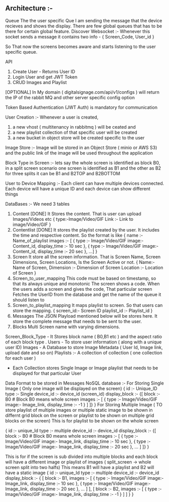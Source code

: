 ## Architecture :-

Queue
The the user specific Que I am sending the message that the device recieves and shows the display.
There are few global queues that has to be there for certain global feature.
Discover Websocket :- Whenever this socket sends a message it contains two info -
    {
        Screen_Code,
        User_id
    }

So That now the screens becomes aware and starts listening to the user specific queue.


API
1. Create User - Returns User ID
2. Login User and get JWT Token
3. CRUD Images and Playlist


[OPTIONAL]
In My domain ( digitalsignage.com/api/v1/configs ) will return the IP of the rabbit MQ and other server specific config option

Token Based Authentication (JWT Auth) is mandatory for communication

User Creation :-
Whenever a user is created, 
1. a new vhost ( multitenancy in rabbitmq ) will be ceated and 
2. a new playlist collection of that specific user will be created
3. a new bucket in object store will be created specific to the user


Image Store :-
Image will be stored in an Object Store ( minio or AWS S3) and the public link of the image will be used throughout the application

Block Type in Screen :-
lets say the whole screen is identified as block B0, in a split screen scenario one screen is identified as B1 and the other as B2 for three splits it can be B1 and B2TOP and B2BOTTOM

User to Device Mapping :-
Each client can have multiple devices connected. Each device will have a unique ID and each device can show different things

DataBases :-
We need 3 tables 
1. Content [DONE]
    It Stores the content. That is user can upload Images/Videos etc
    {
        type:-Image/Video/GIF
        Link :- Link to image/Video/GIF
    }
2. Contentlist [DONE]
    It stores the playlist created by the user. It includes the time and respective content.
    So the format is like 
    {
    name :- Name_of_playlist
    images :- [
        {
            type :- Image/Video/GIF
            image:- Content_id,
            display_time :- 10 sec
        },
        {
            type :- Image/Video/GIF
            image:- Content_id,
            display_time :- 20 sec
        },
        ...]
    }
3. Screen
    It store all the screen information. That is Screen Name, Screen Dimensions, Screen Locations, Is the Screen Active or not.
    {
        Name:- Name of Screen,
        Dimension :- Dimension of Screen
        Location :- Location of Screen
    }
4. Screen_to_user_mapping
    This code must be based on timestamp, so that its always unique and monotonic
    The screen shows a code. When the users adds a screen and gives the code, That particular screen Fetches the UserID from the database and get the name of the queue it should listen to 
4. Screen_to_playlist_mapping
    It maps playlist to screen. So that users can store the mapping.
    {
        screen_id:- Screen ID
        playlist_id :- Playlist_id
    }
5. Messages
    The JSON Playload mentioned below will be stores here. It store the complete message that needs to be sent to the user.
6. Blocks
    Multi Screen name with varying dimensions.

Screen_Block_Type - It Stores block name ( B0,B1 etc ) and the aspect ratio of each block type .
Users - To store user information ( along with a unique user ID)
Images - A Database to store Image Metadata ( User Id, Image link, upload date and so on)
Playlists :- A collection of collection ( one collection for each user )
-   Each Collection stores Single Image or Image playlist that needs to be displayed for that particular User

Data Format to be stored in Messages NoSQL database :-
For Storing Single Image ( Only one image will be displayed on the screen)
{
    id :- Unique_ID
    type :- Single
    device_id :- device_id (screen_id)
    display_block :- {[
    block :- B0 # Block B0 means whole screen
    images :- [
        {
            type :- Image/Video/GIF
            image:- Image_link,
            display_time :- -1
        }
    ]
    ]}
}
For Storing Multiple Image ( TO store playlist of multiple images or multiple static image to be shown in differnt grid block on the screen or playlist to be shown on multiple grid blocks on the screen)
This is for playlist to be shown on the whole screen

{
    id :- unique_Id
    type :- multiple
    device_id :- device_id
    display_block :- {[
    block :- B0 # Block B0 means whole screen
    images :- [
        {
            type :- Image/Video/GIF
            image:- Image_link,
            display_time :- 10 sec
        },
        {
            type :- Image/Video/GIF
            image:- Image_link,
            display_time :- 20 sec
        },
        ...
    ]
    ]}
}

This is for if the screen is sub divided into multiple blocks and each block will have a different image or playlist of images ( split_screen -> whole screen split into two halfs)
This means B1 will have a playlist and B2 will have a static image
{
    id :- unique_Id
    type :- multiple
    device_id :- device_id
    display_block :- {
    [
        block :- B1,
        images :- [
            {
                type :- Image/Video/GIF
                image:- Image_link,
                display_time :- 10 sec
            },
            {
                type :- Image/Video/GIF
                image:- Image_link,
                display_time :- 20 sec
            },
            ...
        ]
    ],
    [
        block :- B2,
        images :- [
            {
                type :- Image/Video/GIF
                image:- Image_link,
                display_time :- -1
            }
        ]
    ]
    }
}